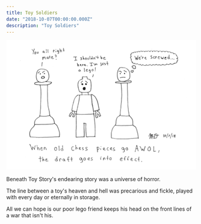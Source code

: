 ```yaml
---
title: Toy Soldiers
date: "2018-10-07T00:00:00.000Z"
description: "Toy Soldiers"
---
```


![Toy Soldiers](./toy-soldiers.jpg)

Beneath Toy Story's endearing story was a universe of horror.

The line between a toy's heaven and hell was precarious and fickle, played with every day or eternally in storage.

All we can hope is our poor lego friend keeps his head on the front lines of a war that isn't his.
